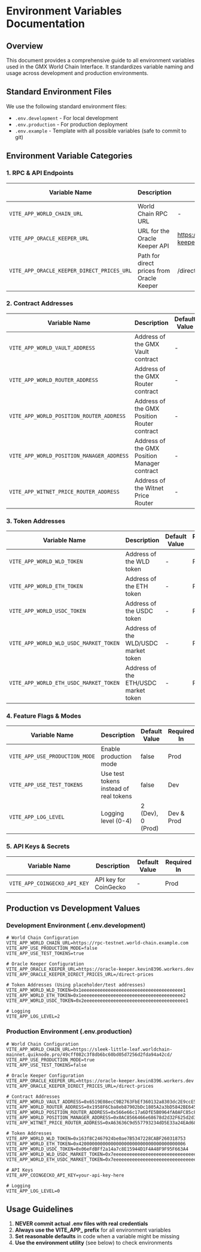 # Environment Variables Documentation

## Overview

This document provides a comprehensive guide to all environment variables used in the GMX World Chain Interface. It standardizes variable naming and usage across development and production environments.

## Standard Environment Files

We use the following standard environment files:

- `.env.development` - For local development
- `.env.production` - For production deployment
- `.env.example` - Template with all possible variables (safe to commit to git)

## Environment Variable Categories

### 1. RPC & API Endpoints

| Variable Name | Description | Default Value | Required In |
|---------------|-------------|--------------|-------------|
| `VITE_APP_WORLD_CHAIN_URL` | World Chain RPC URL | - | Dev & Prod |
| `VITE_APP_ORACLE_KEEPER_URL` | URL for the Oracle Keeper API | https://oracle-keeper.kevin8396.workers.dev | Dev & Prod |
| `VITE_APP_ORACLE_KEEPER_DIRECT_PRICES_URL` | Path for direct prices from Oracle Keeper | /direct-prices | Dev & Prod |

### 2. Contract Addresses

| Variable Name | Description | Default Value | Required In |
|---------------|-------------|--------------|-------------|
| `VITE_APP_WORLD_VAULT_ADDRESS` | Address of the GMX Vault contract | - | Prod |
| `VITE_APP_WORLD_ROUTER_ADDRESS` | Address of the GMX Router contract | - | Prod |
| `VITE_APP_WORLD_POSITION_ROUTER_ADDRESS` | Address of the GMX Position Router contract | - | Prod |
| `VITE_APP_WORLD_POSITION_MANAGER_ADDRESS` | Address of the GMX Position Manager contract | - | Prod |
| `VITE_APP_WITNET_PRICE_ROUTER_ADDRESS` | Address of the Witnet Price Router | - | Prod |

### 3. Token Addresses

| Variable Name | Description | Default Value | Required In |
|---------------|-------------|--------------|-------------|
| `VITE_APP_WORLD_WLD_TOKEN` | Address of the WLD token | - | Prod |
| `VITE_APP_WORLD_ETH_TOKEN` | Address of the ETH token | - | Prod |
| `VITE_APP_WORLD_USDC_TOKEN` | Address of the USDC token | - | Prod |
| `VITE_APP_WORLD_WLD_USDC_MARKET_TOKEN` | Address of the WLD/USDC market token | - | Prod |
| `VITE_APP_WORLD_ETH_USDC_MARKET_TOKEN` | Address of the ETH/USDC market token | - | Prod |

### 4. Feature Flags & Modes

| Variable Name | Description | Default Value | Required In |
|---------------|-------------|--------------|-------------|
| `VITE_APP_USE_PRODUCTION_MODE` | Enable production mode | false | Prod |
| `VITE_APP_USE_TEST_TOKENS` | Use test tokens instead of real tokens | false | Dev |
| `VITE_APP_LOG_LEVEL` | Logging level (0-4) | 2 (Dev), 0 (Prod) | Dev & Prod |

### 5. API Keys & Secrets

| Variable Name | Description | Default Value | Required In |
|---------------|-------------|--------------|-------------|
| `VITE_APP_COINGECKO_API_KEY` | API key for CoinGecko | - | Prod |

## Production vs Development Values

### Development Environment (.env.development)

```shell
# World Chain Configuration
VITE_APP_WORLD_CHAIN_URL=https://rpc-testnet.world-chain.example.com
VITE_APP_USE_PRODUCTION_MODE=false
VITE_APP_USE_TEST_TOKENS=true

# Oracle Keeper Configuration
VITE_APP_ORACLE_KEEPER_URL=https://oracle-keeper.kevin8396.workers.dev
VITE_APP_ORACLE_KEEPER_DIRECT_PRICES_URL=/direct-prices

# Token Addresses (Using placeholder/test addresses)
VITE_APP_WORLD_WLD_TOKEN=0x1eeeeeeeeeeeeeeeeeeeeeeeeeeeeeeeeeeeeee1
VITE_APP_WORLD_ETH_TOKEN=0x1eeeeeeeeeeeeeeeeeeeeeeeeeeeeeeeeeeeeee2
VITE_APP_WORLD_USDC_TOKEN=0x2eeeeeeeeeeeeeeeeeeeeeeeeeeeeeeeeeeeeee1

# Logging
VITE_APP_LOG_LEVEL=2
```

### Production Environment (.env.production)

```shell
# World Chain Configuration
VITE_APP_WORLD_CHAIN_URL=https://sleek-little-leaf.worldchain-mainnet.quiknode.pro/49cff082c3f8db6bc60bd05d7256d2fda94a42cd/
VITE_APP_USE_PRODUCTION_MODE=true
VITE_APP_USE_TEST_TOKENS=false

# Oracle Keeper Configuration
VITE_APP_ORACLE_KEEPER_URL=https://oracle-keeper.kevin8396.workers.dev
VITE_APP_ORACLE_KEEPER_DIRECT_PRICES_URL=/direct-prices

# Contract Addresses
VITE_APP_WORLD_VAULT_ADDRESS=0x6519E08ecC9B2763FbEf360132a8303dc2E9ccE5
VITE_APP_WORLD_ROUTER_ADDRESS=0x1958F6Cba8eb87902bDc1805A2a3bD5842BE645b
VITE_APP_WORLD_POSITION_ROUTER_ADDRESS=0x566e66c17a6DfE5B0964fA0AFC85cF3cc5963dAF
VITE_APP_WORLD_POSITION_MANAGER_ADDRESS=0x0AC8566466e68678d2d32F625d2d3CD9e6cf088D
VITE_APP_WITNET_PRICE_ROUTER_ADDRESS=0xA63636C9d557793234dD5E33a24EAd68c36Df148

# Token Addresses
VITE_APP_WORLD_WLD_TOKEN=0x163f8C2467924be0ae7B5347228CABF260318753
VITE_APP_WORLD_ETH_TOKEN=0x4200000000000000000000000000000000000006
VITE_APP_WORLD_USDC_TOKEN=0x06eFdBFf2a14a7c8E15944D1F4A48F9F95F663A4
VITE_APP_WORLD_WLD_USDC_MARKET_TOKEN=0x7eeeeeeeeeeeeeeeeeeeeeeeeeeeeeeeeeeeeee1
VITE_APP_WORLD_ETH_USDC_MARKET_TOKEN=0x7eeeeeeeeeeeeeeeeeeeeeeeeeeeeeeeeeeeeee2

# API Keys
VITE_APP_COINGECKO_API_KEY=your-api-key-here

# Logging
VITE_APP_LOG_LEVEL=0
```

## Usage Guidelines

1. **NEVER commit actual .env files with real credentials**
2. **Always use the VITE_APP_ prefix** for all environment variables
3. **Set reasonable defaults** in code when a variable might be missing
4. **Use the environment utility** (see below) to check environments
